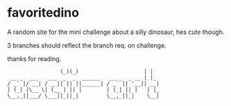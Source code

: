 # favoritedino

A random site for the mini challenge about a silly dinosaur, hes cute though.

3 branches should reflect the branch req. on challenge.

thanks for reading.

 ```               _  _                       _
                  (_)(_)                     | |
  __ _  ___   ___  _  _  ______   __ _  _ __ | |_
 / _` |/ __| / __|| || ||______| / _` || '__|| __|
| (_| |\__ \| (__ | || |        | (_| || |   | |_
 \__,_||___/ \___||_||_|         \__,_||_|    \__|
 ````
